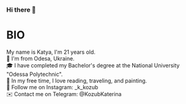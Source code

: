 ### Hi there 👋

# BIO
My name is Katya, I'm 21 years old.\
📍 I'm from Odesa, Ukraine.\
🎓 I have completed my Bachelor's degree at the National University "Odessa Polytechnic".\
🌟 In my free time, I love reading, traveling, and painting.\
📸 Follow me on Instagram: _k_kozub\
✉️ Contact me on Telegram: @KozubKaterina
